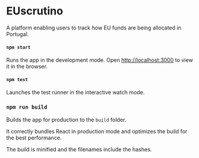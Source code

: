 # EUscrutino

A platform enabling users to track how EU funds are being allocated in Portugal.

#### `npm start`

Runs the app in the development mode. Open [http://localhost:3000](http://localhost:3000) to view it in the browser.

#### `npm test`

Launches the test runner in the interactive watch mode.

### `npm run build`

Builds the app for production to the `build` folder.

It correctly bundles React in production mode and optimizes the build for the best performance.

The build is minified and the filenames include the hashes.

